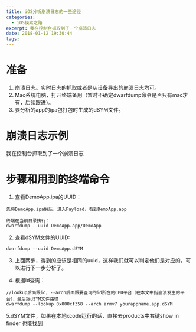 ```yaml
---
title: iOS分析崩溃日志的一些途径
categories: 
  - iOS摸索之路
excerpt: 我在控制台抓取到了一个崩溃日志
date: 2018-01-12 19:30:44
tags: 
---
```


# 准备

1. 崩溃日志。实时日志的抓取或者是从设备导出的崩溃日志均可。
2. Mac系统电脑，打开终端备用（暂时不确定dwarfdump命令是否只有mac才有，后续跟进）。
3. 要分析的app的ipa包打包时生成的dSYM文件。

# 崩溃日志示例

我在控制台抓取到了一个崩溃日志

# 步骤和用到的终端命令

1. 查看DemoApp.ipa的UUID：

```
先将DemoApp.ipa解压，进入Payload，看到DemoApp.app

终端在当前目录执行：
dwarfdump --uuid DemoApp.app/DemoApp
```

2. 查看dSYM文件的UUID:

```
dwarfdump --uuid DemoApp.dSYM
```

3. 上面两步，得到的应该是相同的uuid，这样我们就可以判定他们是对应的，可以进行下一步分析了。

4. 根据id查询：

```
//lookup后面跟id，--arch后面跟要查询的id所在的CPU平台（在本文中指崩溃发生的平台），最后跟dSYM文件路径
dwarfdump --lookup 0x000cf358 --arch armv7 yourappname.app.dSYM
```

5.dSYM文件，如果在本地xcode运行的话，直接去products中右键show in finder 也能找到
